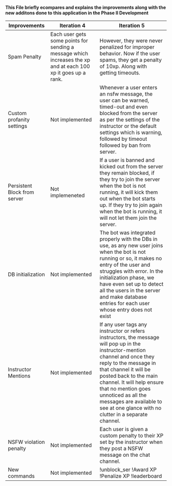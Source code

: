 **This File briefly ecompares and explains the improvements along with the new additons done to this application in the Phase II Development**

| Improvements                 | Iteration 4                                                                                                   | Iteration 5                                                                                                                                                                                                                                                                                                                                                      |
| ---------------------------- | ------------------------------------------------------------------------------------------------------------- | ---------------------------------------------------------------------------------------------------------------------------------------------------------------------------------------------------------------------------------------------------------------------------------------------------------------------------------------------------------------- |
| Spam Penalty                 | Each user gets some points for sending a message which increases the xp and at each 100 xp it goes up a rank. | However, they were never penalized for improper behavior. Now if the user spams, they get a penalty of 10xp. Along with getting timeouts.                                                                                                                                                                                                                        |
| Custom profanity settings    | Not implemented                                                                                               | Whenever a user enters an nsfw message, the user can be warned, timed-out and even blocked from the server as per the settings of the instructor or the default settings which is warning, followed by timeout followed by ban from server.                                                                                                                      |
| Persistent Block from server | Not implemeneted                                                                                              | If a user is banned and kicked out from the server they remain blocked, if they try to join the server when the bot is not running, it will kick them out when the bot starts up. If they try to join again when the bot is running, it will not let them join the server.                                                                                       |
| DB initialization            | Not implemented                                                                                               | The bot was integrated properly with the DBs in use, as any new user joins when the bot is not running or so, it makes no entry of the user and struggles with error. In the initialization phase, we have even set up to detect all the users in the server and make database entries for each user whose entry does not exist                                  |
| Instructor Mentions          | Not implemented                                                                                               | If any user tags any instructor or refers instructors, the message will pop up in the instructor-mention channel and once they reply to the message in that channel it will be posted back to the main channel. It will help ensure that no mention goes unnoticed as all the messages are available to see at one glance with no clutter in a separate channel. |
| NSFW violation penalty       | Not implemented                                                                                               | Each user is given a custom penalty to their XP set by the instructor when they post a NSFW message on the chat channel.                                                                                                                                                                                                                                         |
| New commands                 | Not implemented                                                                                               | !unblock_ser !Award XP !Penalize XP !leaderboard                                                                                                                                                                                                                                                                                                                 |
